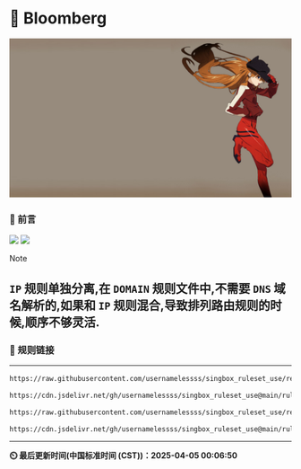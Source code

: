 
# 🧸 Bloomberg
![](https://raw.githubusercontent.com/usernamelessss/picture-bed/main/images/202504042256831.jpg)
### 📣 前言
![](https://shields.io/badge/-移除重复规则-ff69b4) ![](https://shields.io/badge/-IP&nbsp;规则单独存放不与&nbsp;DOMAIN&nbsp;等混合-green)
> [!NOTE]
**`IP` 规则单独分离,在 `DOMAIN` 规则文件中,不需要 `DNS` 域名解析的,如果和 `IP` 规则混合,导致排列路由规则的时候,顺序不够灵活.**
---

###  🔗 规则链接
---

```url
https://raw.githubusercontent.com/usernamelessss/singbox_ruleset_use/refs/heads/main/rule/Bloomberg/Bloomberg_No_IP.json
```

```url
https://cdn.jsdelivr.net/gh/usernamelessss/singbox_ruleset_use@main/rule/Bloomberg/Bloomberg_No_IP.json
```

```url
https://raw.githubusercontent.com/usernamelessss/singbox_ruleset_use/refs/heads/main/rule/Bloomberg/Bloomberg_No_IP.srs
```

```url
https://cdn.jsdelivr.net/gh/usernamelessss/singbox_ruleset_use@main/rule/Bloomberg/Bloomberg_No_IP.srs
```

---
**⏲️ 最后更新时间(中国标准时间 (CST))：2025-04-05 00:06:50**